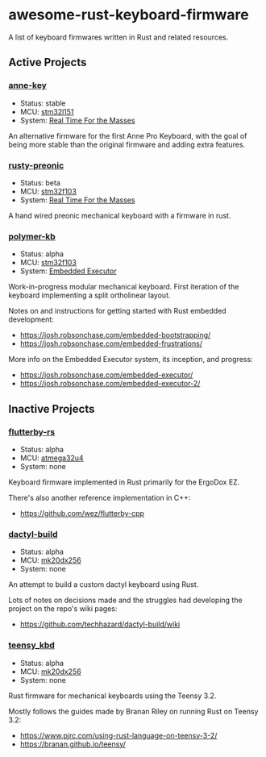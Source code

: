 # awesome-rust-keyboard-firmware

A list of keyboard firmwares written in Rust and related resources.

## Active Projects

### [anne-key][]

[anne-key]: https://github.com/ah-/anne-key

*   Status: stable
*   MCU: [stm32l151][]
*   System: [Real Time For the Masses][]

An alternative firmware for the first Anne Pro Keyboard, with the goal of being
more stable than the original firmware and adding extra features.

### [rusty-preonic][]

[rusty-preonic]: https://github.com/TeXitoi/rusty-preonic

*   Status: beta
*   MCU: [stm32f103][]
*   System: [Real Time For the Masses][]

A hand wired preonic mechanical keyboard with a firmware in rust.

### [polymer-kb][]

[polymer-kb]: https://gitlab.com/polymer-kb/polymer

*   Status: alpha
*   MCU: [stm32f103][]
*   System: [Embedded Executor][]

Work-in-progress modular mechanical keyboard. First iteration of the keyboard
implementing a split ortholinear layout.

Notes on and instructions for getting started with Rust embedded development:

*   <https://josh.robsonchase.com/embedded-bootstrapping/>
*   <https://josh.robsonchase.com/embedded-frustrations/>

More info on the Embedded Executor system, its inception, and progress:

*   <https://josh.robsonchase.com/embedded-executor/>
*   <https://josh.robsonchase.com/embedded-executor-2/>

## Inactive Projects

### [flutterby-rs][]

[flutterby-rs]: https://github.com/wez/flutterby-rs

*   Status: alpha
*   MCU: [atmega32u4][]
*   System: none

Keyboard firmware implemented in Rust primarily for the ErgoDox EZ.

There's also another reference implementation in C++:

*   <https://github.com/wez/flutterby-cpp>

### [dactyl-build][]

[dactyl-build]: https://github.com/techhazard/dactyl-build

*   Status: alpha
*   MCU: [mk20dx256][]
*   System: none

An attempt to build a custom dactyl keyboard using Rust.

Lots of notes on decisions made and the struggles had developing the project on
the repo's wiki pages:

*   <https://github.com/techhazard/dactyl-build/wiki>

### [teensy_kbd][]

[teensy_kbd]: https://github.com/IsaacWoods/teensy_kbd

*   Status: alpha
*   MCU: [mk20dx256][]
*   System: none

Rust firmware for mechanical keyboards using the Teensy 3.2.

Mostly follows the guides made by Branan Riley on running Rust on Teensy 3.2:

*   <https://www.pjrc.com/using-rust-language-on-teensy-3-2/>
*   <https://branan.github.io/teensy/>

[Real Time For the Masses]: https://github.com/japaric/cortex-m-rtfm
[Embedded Executor]: https://gitlab.com/polymer-kb/firmware/embedded-executor

[stm32l151]: https://www.st.com/content/ccc/resource/technical/document/reference_manual/cc/f9/93/b2/f0/82/42/57/CD00240193.pdf/files/CD00240193.pdf/jcr:content/translations/en.CD00240193.pdf
[stm32f103]: https://www.st.com/resource/en/reference_manual/cd00171190.pdf
[atmega32u4]: http://ww1.microchip.com/downloads/en/devicedoc/atmel-7766-8-bit-avr-atmega16u4-32u4_datasheet.pdf
[mk20dx256]: https://www.nxp.com/docs/en/reference-manual/K20P64M72SF1RM.pdf

